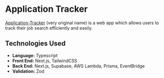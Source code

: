 # Application Tracker

[Application-Tracker](https://app-tracker-three.vercel.app/) (very original name) is a web app which allows users to track their job search efficiently and easily.

## Technologies Used
- **Language:** Typescript
- **Front End:** Next.js, TailwindCSS
- **Back End:** Next.js, Supabase, AWS Lambda, Prisma, EventBridge
- **Validation:** Zod
